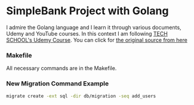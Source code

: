 # SimpleBank Project with Golang

I admire the Golang language and I learn it through various documents, Udemy and YouTube courses. In this context I am following [TECH SCHOOL's Udemy Course](https://www.udemy.com/course/backend-master-class-golang-postgresql-kubernetes). You can click for [the original source from here](https://github.com/techschool/simplebank)

### Makefile

All necessary commands are in the Makefile.

### New Migration Command Example

```bash
migrate create -ext sql -dir db/migration -seq add_users
```
